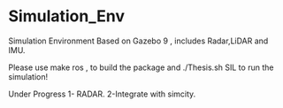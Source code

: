 # Simulation_Env
Simulation Environment Based on Gazebo 9  , includes Radar,LiDAR and IMU.


Please use make ros , to build the package and  ./Thesis.sh SIL to run the simulation!

Under Progress 
1- RADAR.
2-Integrate with simcity. 
